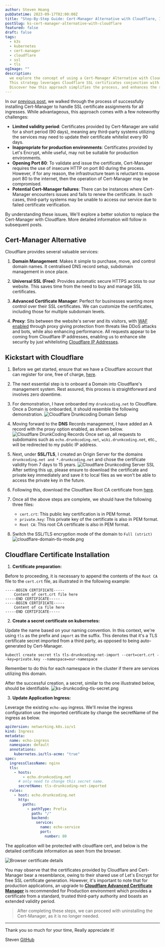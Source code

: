 ```yaml
---
author: Steven Hoang
pubDatetime: 2023-09-17T02:00:00Z
title: "Step-By-Step Guide: Cert-Manager Alternative with Cloudflare, Implementing Free SSL Certificates for Kubernetes Clusters"
postSlug: ks-cert-manager-alternative-with-cloudflare
featured: false
draft: false
tags:
  - k3s
  - kubernetes
  - cert-manager
  - cloudflare
  - ssl
  - tls
ogImage: ""
description:
  we explore the concept of using a Cert-Manager Alternative with Cloudflare to implement free SSL Certificates for Kubernetes clusters.
  This strategy leverages Cloudflare SSL certificates conjunction with the Kubernetes setup to provide a secure environment, replacing the need of Cert-Manager.
  Discover how this approach simplifies the process, and enhances the security of our Kubernetes clusters.
---
```


In our [previous post](/posts/ks-install-cert-manager-free-ssl-kubernetes-cluster), we walked through the process of successfully installing Cert-Manager to handle SSL certificate assignments for all ingresses.
While advantageous, this approach comes with a few noteworthy challenges:

- **Limited validity period**: Certificates provided by Cert-Manager are valid for a short period (90 days), meaning any third-party systems utilizing the services may need to update their certificate whitelist every 90 days.
- **Inappropriate for production environments**: Certificates provided by Let's Encrypt, while useful, may not be suitable for production environments.
- **Opening Port 80**: To validate and issue the certificate, Cert-Manager requires the use of insecure HTTP on port 80 during the process. However, if for any reason, the infrastructure team is reluctant to expose port 80 to the internet, then the operation of Cert-Manager may be compromised.
- **Potential Cert-Manager failures**: There can be instances where Cert-Manager encounters issues and fails to renew the certificate. In such cases, third-party systems may be unable to access our service due to failed certificate verification.

By understanding these issues, We'll explore a better solution to replace the Cert-Manager with Cloudflare. More detailed information will follow in subsequent posts.

## Cert-Manager Alternative

Cloudflare provides several valuable services:

1. **Domain Management**: Makes it simple to purchase, move, and control domain names. It centralised DNS record setup, subdomain management in once place.

2. **Universal SSL (Free)**: Provides automatic secure HTTPS access to our website. This saves time from the need to buy and manage SSL certificates.

3. **Advanced Certificate Manager**: Perfect for businesses wanting more control over their SSL certificates. We can customize the certificates, including those for multiple subdomain levels.

4. **Proxy**: Sits between the website's server and its visitors, with [WAF enabled](https://www.cloudflare.com/application-services/products/waf/) through proxy giving protection from threats like DDoS attacks and bots, while also enhancing performance.
   All requests appear to be coming from Cloudflare IP addresses, enabling us to enhance site security by just whitelisting [Cloudflare IP Addresses](https://www.cloudflare.com/en-in/ips/).

## Kickstart with Cloudflare

1. Before we get started, ensure that we have a Cloudflare account that can register for one, free of charge, [here](https://www.cloudflare.com).
2. The next essential step is to onboard a Domain into Cloudflare's management system. Rest assured, this process is straightforward and involves zero downtime.
3. For demonstration, I have onboarded my `drunkcoding.net` to Cloudflare. Once a Domain is onboarded, it should resemble the following demonstration.
   ![Cloudflare Drunkcoding Domain Setup](/assets/ks-cert-manager-alternative-with-cloudflare/cloudflare-drunkcoding-domain.png)

4. Moving forward to the **DNS** Records management, I have added an A record with the proxy option enabled, as shown below.
   ![Cloudflare DrunkCoding Records](/assets/ks-cert-manager-alternative-with-cloudflare/cloudflare-druncoding-records.png)
   Once set up, all requests to subdomains such as `echo.drunkcoding.net`, `wiki.drunkcoding.net`, etc., will be redirected to my public IP address.

5. Next, under **SSL/TLS**, I created an Origin Server for the domains `drunkcoding.net and *.drunkcoding.net` and chose the certificate validity from 7 days to 15 years.
   ![Cloudflare Drunkcoding Server SSL](/assets/ks-cert-manager-alternative-with-cloudflare/cloudflare-drunkcoding-server-ssl.png)
   After setting this up, please ensure to download the certificate and private key immediately and save it to local files as we won't be able to access the private key in the future.

6. Following this, download the Cloudflare Root CA certificate from [here](https://developers.cloudflare.com/ssl/static/origin_ca_rsa_root.pem).
7. Once all the above steps are complete, we should have the following three files:

   - `cert.crt`: This public key certification is in PEM format.
   - `private.key`: This private key of the certificate is also in PEM format.
   - `Root CA`: This root CA certificate is also in PEM format.

8. Switch the SSL/TLS encryption mode of the domain to `Full (strict)`
   ![cloudflare-domain-tls-mode.png](/assets/ks-cert-manager-alternative-with-cloudflare/cloudflare-domain-tls-mode.png)

## Cloudflare Certificate Installation

1. **Certificate preparation:**

Before to proceeding, it is necessary to append the contents of the `Root CA` file to the `cert.crt` file, as illustrated in the following example:

```textmate
-----BEGIN CERTIFICATE-----
    Content of cert.crt file here
-----END CERTIFICATE-----
-----BEGIN CERTIFICATE-----
    Content of ca file here
-----END CERTIFICATE-----
```

2. **Create a secret certificate on kubernetes:**

Update the name based on your naming convention. In this context, we're using `tls` as the prefix and `import` as the suffix.
This denotes that it's a TLS certificate secret imported from a third party, as opposed to being auto-generated by Cert-Manager.

```shell
kubectl create secret tls tls-drunkcoding-net-import --cert=cert.crt --key=private.key --namespace=our-namespace
```

Remember to do this for each namespace in the cluster if there are services utilizing this domain.

After the successful creation, a secret, similar to the one illustrated below, should be identifiable.
![ks-drunkcoding-tls-secret.png](/assets/ks-cert-manager-alternative-with-cloudflare/ks-drunkcoding-tls-secret.png)

3. **Update Application Ingress:**

Leverage the existing `echo-app` ingress. We'll revise the ingress configuration use the imported certificate by change the secretName of the ingress as below.

```yaml
apiVersion: networking.k8s.io/v1
kind: Ingress
metadata:
  name: echo-ingress
  namespace: default
  annotations:
    kubernetes.io/tls-acme: "true"
spec:
  ingressClassName: nginx
  tls:
    - hosts:
        - echo.drunkcoding.net
      # only need to change this secret name.
      secretName: tls-drunkcoding-net-imported
  rules:
    - host: echo.drunkcoding.net
      http:
        paths:
          - pathType: Prefix
            path: "/"
            backend:
              service:
                name: echo-service
                port:
                  number: 80
```

The application will be protected with cloudflare cert, and below is the detailed certificate information as seen from the browser.

![Browser certificate details](/assets/ks-cert-manager-alternative-with-cloudflare/cert-details.png)

You may observe that the certificates provided by Cloudflare and Cert-Manager bear a resemblance, owing to their shared use of Let's Encrypt for free SSL certificate generation.
However, it's important to note that for production applications, an upgrade to [**Cloudflare Advanced Certificate Manager**](https://www.cloudflare.com/lp/pg-advanced-certificate-manager/)
is recommended for Production environment which provides a certificate from a standard, trusted third-party authority and boasts an extended validity period.

> After completing these steps, we can proceed with uninstalling the Cert-Manager, as it is no longer needed.

<hr/>

Thank you so much for your time, Really appreciate it!

Steven
[GitHub](<[https://github.com/baoduy](https://github.com/baoduy)>)
